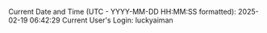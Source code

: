 Current Date and Time (UTC - YYYY-MM-DD HH:MM:SS formatted): 2025-02-19 06:42:29
Current User's Login: luckyaiman
